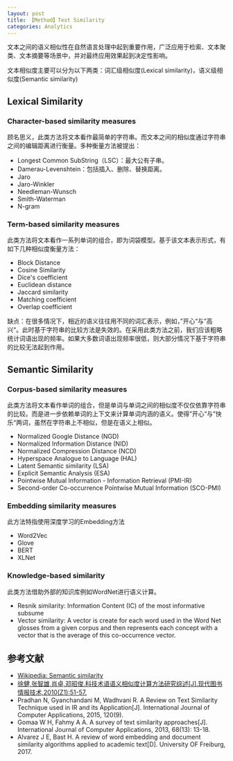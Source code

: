 ```yaml
---
layout: post
title: 【Method】Text Similarity
categories: Analytics
---
```


文本之间的语义相似性在自然语言处理中起到重要作用，广泛应用于检索、文本聚类、文本摘要等场景中，并对最终应用效果起到决定性影响。

文本相似度主要可以分为以下两类：词汇级相似度(Lexical similarity)，语义级相似度(Semantic similarity)

## Lexical Similarity

### Character-based similarity measures

顾名思义，此类方法将文本看作最简单的字符串。而文本之间的相似度通过字符串之间的编辑距离进行衡量。多种衡量方法被提出：

- Longest Common SubString（LSC）：最大公有子串。
- Damerau-Levenshtein：包括插入、删除、替换距离。
- Jaro
- Jaro-Winkler
- Needleman-Wunsch
- Smith-Waterman
- N-gram

### Term-based similarity measures

此类方法将文本看作一系列单词的组合，即为词袋模型。基于该文本表示形式，有如下几种相似度衡量方法：

- Block Distance
- Cosine Similarity
- Dice's coefficient
- Euclidean distance
- Jaccard similarity
- Matching coefficient
- Overlap coefficient

缺点：在很多情况下，相近的语义往往用不同的词汇表示，例如，”开心“与”高兴“。此时基于字符串的比较方法是失效的。在采用此类方法之前，我们应该粗略统计词语出现的频率。如果大多数词语出现频率很低，则大部分情况下基于字符串的比较无法起到作用。

## Semantic Similarity

### Corpus-based similarity measures

此类方法将文本看作单词的组合，但是单词与单词之间的相似度不仅仅依靠字符串的比较。而是进一步依赖单词的上下文来计算单词内涵的语义。使得”开心“与”快乐“两词，虽然在字符串上不相似，但是在语义上相似。

- Normalized Google Distance (NGD)
- Normalized Information Distance (NID)
- Normalized Compression Distance (NCD)
- Hyperspace Analogue to Language (HAL)
- Latent Semantic similarity (LSA)
- Explicit Semantic Analysis (ESA)
- Pointwise Mutual Information - Information Retrieval (PMI-IR)
- Second-order Co-occurrence Pointwise Mutual Information (SCO-PMI)

### Embedding similarity measures

此方法特指使用深度学习的Embedding方法

- Word2Vec
- Glove
- BERT
- XLNet

### Knowledge-based similarity

此类方法借助外部的知识库例如WordNet进行语义计算。

- Resnik similarity: Information Content (IC) of the most informative subsume
- Vector similarity: A vector is create for each word used in the Word Net glosses from a given corpus and then represents each concept with a vector that is the average of this co-occurrence vector.

## 参考文献

- [Wikipedia: Semantic similarity](https://en.wikipedia.org/wiki/Semantic_similarity)
- [徐健,张智雄,肖卓,邓昭俊.科技术语语义相似度计算方法研究综述[J].现代图书情报技术,2010(Z1):51-57.](http://kns.cnki.net/KCMS/detail/detail.aspx?dbcode=CJFQ&dbname=CJFD2010&filename=XDTQ2010Z1012&v=MDkyMThNMUZyQ1VSTE9mWStac0Z5RG5VNy9NUFNuZmY3RzRIOUdtcm85RVpvUjhlWDFMdXhZUzdEaDFUM3FUclc=)
- Pradhan N, Gyanchandani M, Wadhvani R. A Review on Text Similarity Technique used in IR and its Application[J]. International Journal of Computer Applications, 2015, 120(9).
- Gomaa W H, Fahmy A A. A survey of text similarity approaches[J]. International Journal of Computer Applications, 2013, 68(13): 13-18.
- Alvarez J E, Bast H. A review of word embedding and document similarity algorithms applied to academic text[D]. University OF Freiburg, 2017.